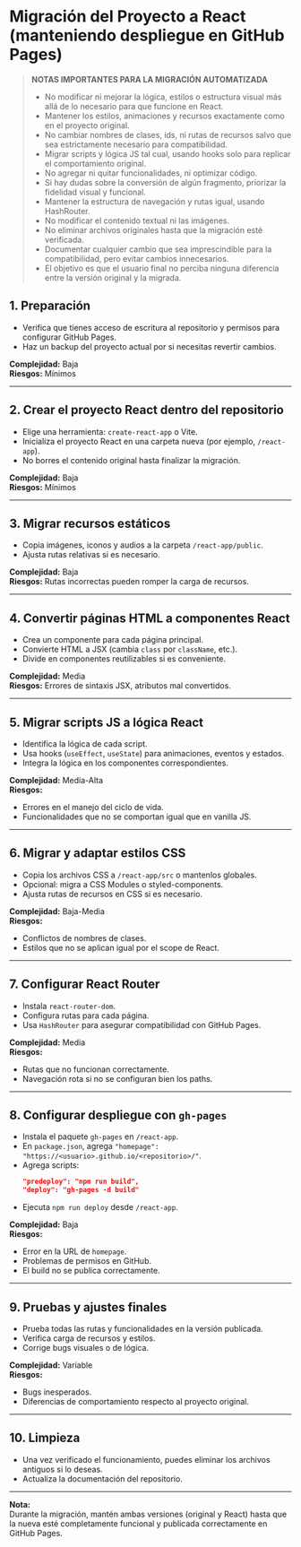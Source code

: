 # Migración del Proyecto a React (manteniendo despliegue en GitHub Pages)

> **NOTAS IMPORTANTES PARA LA MIGRACIÓN AUTOMATIZADA**
>
> - No modificar ni mejorar la lógica, estilos o estructura visual más allá de lo necesario para que funcione en React.
> - Mantener los estilos, animaciones y recursos exactamente como en el proyecto original.
> - No cambiar nombres de clases, ids, ni rutas de recursos salvo que sea estrictamente necesario para compatibilidad.
> - Migrar scripts y lógica JS tal cual, usando hooks solo para replicar el comportamiento original.
> - No agregar ni quitar funcionalidades, ni optimizar código.
> - Si hay dudas sobre la conversión de algún fragmento, priorizar la fidelidad visual y funcional.
> - Mantener la estructura de navegación y rutas igual, usando HashRouter.
> - No modificar el contenido textual ni las imágenes.
> - No eliminar archivos originales hasta que la migración esté verificada.
> - Documentar cualquier cambio que sea imprescindible para la compatibilidad, pero evitar cambios innecesarios.
> - El objetivo es que el usuario final no perciba ninguna diferencia entre la versión original y la migrada.

## 1. Preparación

- Verifica que tienes acceso de escritura al repositorio y permisos para configurar GitHub Pages.
- Haz un backup del proyecto actual por si necesitas revertir cambios.

**Complejidad:** Baja  
**Riesgos:** Mínimos

---

## 2. Crear el proyecto React dentro del repositorio

- Elige una herramienta: `create-react-app` o Vite.
- Inicializa el proyecto React en una carpeta nueva (por ejemplo, `/react-app`).
- No borres el contenido original hasta finalizar la migración.

**Complejidad:** Baja  
**Riesgos:** Mínimos

---

## 3. Migrar recursos estáticos

- Copia imágenes, iconos y audios a la carpeta `/react-app/public`.
- Ajusta rutas relativas si es necesario.

**Complejidad:** Baja  
**Riesgos:** Rutas incorrectas pueden romper la carga de recursos.

---

## 4. Convertir páginas HTML a componentes React

- Crea un componente para cada página principal.
- Convierte HTML a JSX (cambia `class` por `className`, etc.).
- Divide en componentes reutilizables si es conveniente.

**Complejidad:** Media  
**Riesgos:** Errores de sintaxis JSX, atributos mal convertidos.

---

## 5. Migrar scripts JS a lógica React

- Identifica la lógica de cada script.
- Usa hooks (`useEffect`, `useState`) para animaciones, eventos y estados.
- Integra la lógica en los componentes correspondientes.

**Complejidad:** Media-Alta  
**Riesgos:**  
  - Errores en el manejo del ciclo de vida.
  - Funcionalidades que no se comportan igual que en vanilla JS.

---

## 6. Migrar y adaptar estilos CSS

- Copia los archivos CSS a `/react-app/src` o mantenlos globales.
- Opcional: migra a CSS Modules o styled-components.
- Ajusta rutas de recursos en CSS si es necesario.

**Complejidad:** Baja-Media  
**Riesgos:**  
  - Conflictos de nombres de clases.
  - Estilos que no se aplican igual por el scope de React.

---

## 7. Configurar React Router

- Instala `react-router-dom`.
- Configura rutas para cada página.
- Usa `HashRouter` para asegurar compatibilidad con GitHub Pages.

**Complejidad:** Media  
**Riesgos:**  
  - Rutas que no funcionan correctamente.
  - Navegación rota si no se configuran bien los paths.

---

## 8. Configurar despliegue con `gh-pages`

- Instala el paquete `gh-pages` en `/react-app`.
- En `package.json`, agrega `"homepage": "https://<usuario>.github.io/<repositorio>/"`.
- Agrega scripts:
  ```json
  "predeploy": "npm run build",
  "deploy": "gh-pages -d build"
  ```
- Ejecuta `npm run deploy` desde `/react-app`.

**Complejidad:** Baja  
**Riesgos:**  
  - Error en la URL de `homepage`.
  - Problemas de permisos en GitHub.
  - El build no se publica correctamente.

---

## 9. Pruebas y ajustes finales

- Prueba todas las rutas y funcionalidades en la versión publicada.
- Verifica carga de recursos y estilos.
- Corrige bugs visuales o de lógica.

**Complejidad:** Variable  
**Riesgos:**  
  - Bugs inesperados.
  - Diferencias de comportamiento respecto al proyecto original.

---

## 10. Limpieza

- Una vez verificado el funcionamiento, puedes eliminar los archivos antiguos si lo deseas.
- Actualiza la documentación del repositorio.

---

**Nota:**  
Durante la migración, mantén ambas versiones (original y React) hasta que la nueva esté completamente funcional y publicada correctamente en GitHub Pages.
